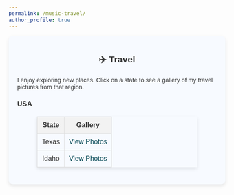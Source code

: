 ```yaml
---
permalink: /music-travel/
author_profile: true
---
```


<style>
  body {
      font-family: "Arial", sans-serif;
      font-size: 14px;
      color: #333;
  }
  a {
      color: #014552;
  }
  h2 {
      text-align: center;
      font-weight: bold;
      margin-top: 20px;
      margin-bottom: 20px;
  }
  a:hover {
      text-decoration: underline;
  }
  .section {
      padding: 20px;
      margin-bottom: 30px;
      border-radius: 10px;
      box-shadow: 0 4px 8px rgba(0,0,0,0.1);
  }
  .music-section {
      background: #fdf4f7;
  }
  .travel-section {
      background: #f7faff;
  }
  table {
      margin: 20px auto;
      border-collapse: collapse;
      width: 80%;
      box-shadow: 0 4px 8px rgba(0,0,0,0.1);
  }
  table th, table td {
      border: 1px solid #ddd;
      padding: 10px;
      text-align: center;
  }
  table th {
      background-color: #f2f2f2;
      font-weight: bold;
  }
  table a {
      text-decoration: none;
      color: #014552;
  }
  table a:hover {
      text-decoration: underline;
  }
  
  /* Carousel styles */
  .modal {
      display: none;
      position: fixed;
      z-index: 1000;
      left: 0;
      top: 0;
      width: 100%;
      height: 100%;
      background-color: rgba(0, 0, 0, 0.8);
      overflow: auto;
  }
  .modal-content {
      position: relative;
      margin: auto;
      padding: 0;
      width: 80%;
      max-width: 700px;
  }
  .modal img {
      width: 100%;
      height: auto;
  }
  .close {
      position: absolute;
      top: 10px;
      right: 25px;
      color: #fff;
      font-size: 35px;
      font-weight: bold;
      cursor: pointer;
  }
  .carousel-controls {
      display: flex;
      justify-content: space-between;
      align-items: center;
      position: absolute;
      top: 50%;
      width: 100%;
      transform: translateY(-50%);
  }
  .carousel-controls span {
      color: #fff;
      font-size: 30px;
      cursor: pointer;
      padding: 0 20px;
  }
</style>

<div class="section travel-section">
  <h2>✈️ Travel</h2>
  <p>I enjoy exploring new places. Click on a state to see a gallery of my travel pictures from that region.</p>
  
  <h3>USA</h3>
  <table>
    <thead>
      <tr>
        <th>State</th>
        <th>Gallery</th>
      </tr>
    </thead>
    <tbody>
      <tr>
        <td>Texas</td>
        <td><a href="#" onclick="openGallery(['texas1.jpg', 'texas2.jpg', 'texas3.jpg'])">View Photos</a></td>
      </tr>
      <tr>
        <td>Idaho</td>
        <td><a href="#" onclick="openGallery(['idaho1.jpg', 'idaho2.jpg'])">View Photos</a></td>
      </tr>
    </tbody>
  </table>
</div>

<!-- Modal Carousel -->
<div id="galleryModal" class="modal">
  <span class="close" onclick="closeGallery()">&times;</span>
  <div class="modal-content">
    <img id="modalImage" src="" alt="Gallery Image">
    <div class="carousel-controls">
      <span id="prev" onclick="prevImage()">&#10094;</span>
      <span id="next" onclick="nextImage()">&#10095;</span>
    </div>
  </div>
</div>

<script>
  let currentImageIndex = 0;
  let images = [];

  function openGallery(imageArray) {
      images = imageArray;
      currentImageIndex = 0;
      document.getElementById('modalImage').src = images[currentImageIndex];
      document.getElementById('galleryModal').style.display = 'block';
  }

  function closeGallery() {
      document.getElementById('galleryModal').style.display = 'none';
  }

  function prevImage() {
      currentImageIndex = (currentImageIndex === 0) ? images.length - 1 : currentImageIndex - 1;
      document.getElementById('modalImage').src = images[currentImageIndex];
  }

  function nextImage() {
      currentImageIndex = (currentImageIndex === images.length - 1) ? 0 : currentImageIndex + 1;
      document.getElementById('modalImage').src = images[currentImageIndex];
  }
</script>
